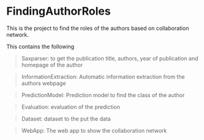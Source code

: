 FindingAuthorRoles
==================


This is the project to find the roles of the authors based on collaboration network.

This contains the following

> Saxparser: to get the publication title, authors, year of publication and homepage of the author

> InformationExtraction: Automatic information extraction from the authors webpage

> PredictionModel: Prediction model to find the class of the author

> Evaluation: evaluation of the prediction

> Dataset: dataset to the put the data

> WebApp: The web app to show the collaboration network

